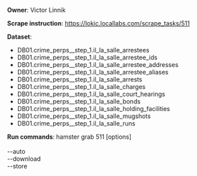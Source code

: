 **Owner**: Victor Linnik
 
**Scrape instruction**: https://lokic.locallabs.com/scrape_tasks/511

**Dataset**: 
- DB01.crime_perps__step_1.il_la_salle_arrestees
- DB01.crime_perps__step_1.il_la_salle_arrestee_ids
- DB01.crime_perps__step_1.il_la_salle_arrestee_addresses
- DB01.crime_perps__step_1.il_la_salle_arrestee_aliases
- DB01.crime_perps__step_1.il_la_salle_arrests
- DB01.crime_perps__step_1.il_la_salle_charges
- DB01.crime_perps__step_1.il_la_salle_court_hearings
- DB01.crime_perps__step_1.il_la_salle_bonds
- DB01.crime_perps__step_1.il_la_salle_holding_facilities
- DB01.crime_perps__step_1.il_la_salle_mugshots
- DB01.crime_perps__step_1.il_la_salle_runs

**Run commands**: hamster grab 511 [options]
<br><br>--auto
<br>--download
<br>--store
